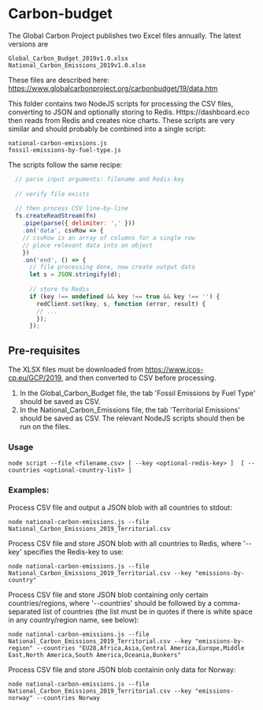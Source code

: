 # Carbon-budget 

The Global Carbon Project publishes two Excel files annually. The latest versions are
```
Global_Carbon_Budget_2019v1.0.xlsx
National_Carbon_Emissions_2019v1.0.xlsx
```
These files are described here: https://www.globalcarbonproject.org/carbonbudget/19/data.htm

This folder contains two NodeJS scripts for processing the CSV files, converting to JSON and optionally storing to Redis. Https://dashboard.eco then reads from Redis and creates nice charts. These scripts are very similar and should probably be combined into a single script:
```
national-carbon-emissions.js
fossil-emissions-by-fuel-type.js
```
The scripts follow the same recipe:

```js
  // parse input arguments: filename and Redis-key
  
  // verify file exists
  
  // then process CSV line-by-line
  fs.createReadStream(fn)
    .pipe(parse({ delimiter: ',' }))
    .on('data', csvRow => {
    // csvRow is an array of columns for a single row
    // place relevant data into an object
    })
    .on('end', () => {
      // file processing done, now create output data
      let s = JSON.stringify(d);
      
      // store to Redis 
      if (key !== undefined && key !== true && key !== '') {
        redClient.set(key, s, function (error, result) {
        // ...  
        });
      });
```
## Pre-requisites
The XLSX files must be downloaded from https://www.icos-cp.eu/GCP/2019, and then converted to CSV before processing. 
1. In the Global_Carbon_Budget file, the tab 'Fossil Emissions by Fuel Type' should be saved as CSV.
2. In the National_Carbon_Emissions file, the tab 'Territorial Emissions' should be saved as CSV.
The relevant NodeJS scripts should then be run on the files.

### Usage
```
node script --file <filename.csv> [ --key <optional-redis-key> ]  [ --countries <optional-country-list> ]
```
### Examples:

Process CSV file and output a JSON blob with all countries to stdout:
```
node national-carbon-emissions.js --file National_Carbon_Emissions_2019_Territorial.csv
```
Process CSV file and store JSON blob with all countries to Redis, where '--key' specifies the Redis-key to use:
```
node national-carbon-emissions.js --file National_Carbon_Emissions_2019_Territorial.csv --key "emissions-by-country"
```
Process CSV file and store JSON blob containing only certain countries/regions, where '--countries' should be followed by a comma-separated list of countries (the list must be in quotes if there is white space in any country/region name, see below):
```
node national-carbon-emissions.js --file National_Carbon_Emissions_2019_Territorial.csv --key "emissions-by-region" --countries "EU28,Africa,Asia,Central America,Europe,Middle East,North America,South America,Oceania,Bunkers"
```
Process CSV file and store JSON blob containin only data for Norway:
```
node national-carbon-emissions.js --file National_Carbon_Emissions_2019_Territorial.csv --key "emissions-norway" --countries Norway 
```
